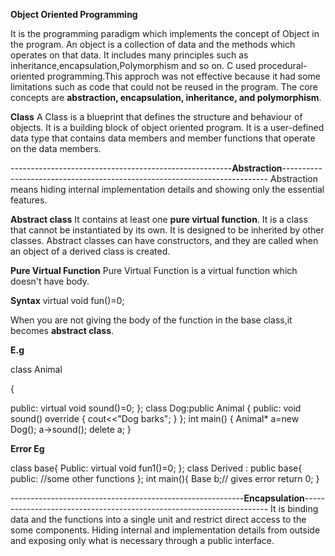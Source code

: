 **Object Oriented Programming**

It is the programming paradigm which implements the concept of Object in the program.
An object is a collection of data and the methods which operates on that data.
It includes many principles such as inheritance,encapsulation,Polymorphism and so on.
C used procedural-oriented programming.This approch was not effective because it had some limitations such as code that could not be reused in the program.
The core concepts are **abstraction, encapsulation, inheritance, and polymorphism**.

**Class**
A Class is a blueprint that defines the structure and behaviour of objects.
It is a building block of object oriented program.
It is a user-defined data type that contains data members and member functions that operate on the data members.

-------------------------------------------------------**Abstraction**--------------------------------------------------------------------------
Abstraction means hiding internal implementation details and showing only the essential features.

**Abstract class** 
It contains at least one **pure virtual function**.
It is a class that cannot be instantiated by its own.
It is designed to be inherited by other classes.
Abstract classes can have constructors, and they are called when an object of a derived class is created.

**Pure Virtual Function**
Pure Virtual Function is a virtual function which doesn't have body.

**Syntax** virtual void fun()=0;

When you are not giving the body of the function in the base class,it becomes **abstract class**.

**E.g**

class Animal

{

public:
  virtual void sound()=0;
};
class Dog:public Animal
{
public:
  void sound() override
  {
  cout<<"Dog barks";
  }
};
int main()
{
  Animal* a=new Dog();
  a->sound();
  delete a;
}

**Error Eg**

class base{
Public:
virtual void fun1()=0;
};
class Derived : public base{
public:
//some other functions
};
int main(){
Base b;// gives error
return 0;
}


----------------------------------------------------------**Encapsulation**---------------------------------------------------------------------
It is binding data and the functions into a single unit and restrict direct access to the some components.
Hiding internal and implementation details from outside and exposing only what is necessary through a public interface.



